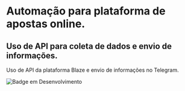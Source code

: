 # Automação para plataforma de apostas online.

## Uso de API para coleta de dados e envio de informações.

Uso de API da plataforma Blaze e envio de informações no Telegram.

![Badge em Desenvolvimento](http://img.shields.io/static/v1?label=STATUS&message=EM%20DESENVOLVIMENTO&color=GREEN&style=for-the-badge)
